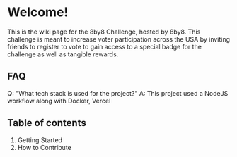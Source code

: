 # Welcome!
This is the wiki page for the 8by8 Challenge, hosted by 8by8. This challenge is meant to increase voter participation across the USA by inviting friends to register to vote to gain access to a special badge for the challenge as well as tangible rewards.

## FAQ
Q: "What tech stack is used for the project?"
A: This project used a NodeJS workflow along with Docker, Vercel
## Table of contents
1. Getting Started
2. How to Contribute





<!--stackedit_data:
eyJoaXN0b3J5IjpbMTk5MzI1NTY4NywxNTQ1Njg0MTE5LC0xMz
k3NjgxODYxXX0=
-->